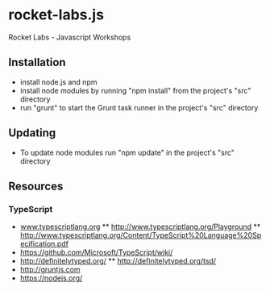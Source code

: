 # rocket-labs.js
Rocket Labs - Javascript Workshops

## Installation ##

* install node.js and npm
* install node modules by running "npm install" from the project's "src" directory
* run "grunt" to start the Grunt task runner in the project's "src" directory

## Updating ##

* To update node modules run "npm update" in the project's "src" directory

## Resources ##

### TypeScript ###

* www.typescriptlang.org
** http://www.typescriptlang.org/Playground
** http://www.typescriptlang.org/Content/TypeScript%20Language%20Specification.pdf
* https://github.com/Microsoft/TypeScript/wiki/ 
* http://definitelytyped.org/ 
** http://definitelytyped.org/tsd/
* http://gruntjs.com
* https://nodejs.org/
